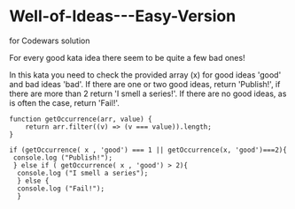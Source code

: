 # Well-of-Ideas---Easy-Version
for Codewars solution 


For every good kata idea there seem to be quite a few bad ones!

In this kata you need to check the provided array (x) for good ideas 'good' and bad ideas 'bad'. If there are one or two good ideas, return 'Publish!', if there are more than 2 return 'I smell a series!'. If there are no good ideas, as is often the case, return 'Fail!'.


    function getOccurrence(arr, value) {
        return arr.filter((v) => (v === value)).length;
    }

    if (getOccurrence( x , 'good') === 1 || getOccurrence(x, 'good')===2){
     console.log ("Publish!");
     } else if ( getOccurrence( x , 'good') > 2){
      console.log ("I smell a series");
      } else {
      console.log ("Fail!");
      }

